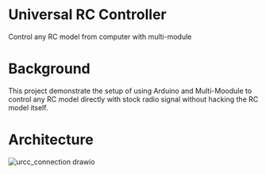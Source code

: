 # Universal RC Controller
Control any RC model from computer with multi-module

# Background
This project demonstrate the setup of using Arduino and Multi-Moodule to control any RC model directly with stock radio signal without hacking the RC model itself.

# Architecture
![urcc_connection drawio](https://github.com/kelvinkoko/universal-rc-controller/assets/2594899/ba296646-24a0-4010-a1bf-eb67434b8ed3)
